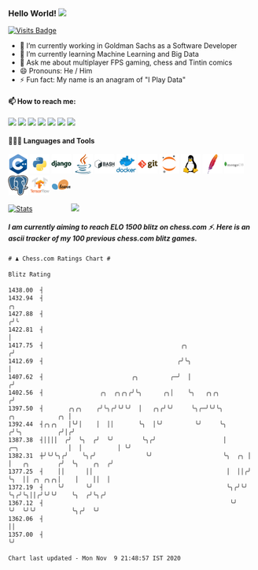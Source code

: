   ### Hello World!  <img src="https://github.com/sciencepal/sciencepal/blob/master/assets/Hi.gif" width="29px">
  [![Visits Badge](https://badges.pufler.dev/visits/sciencepal/sciencepal)](https://badges.pufler.dev/visits/sciencepal/sciencepal)
  
  - 🔭 I’m currently working in Goldman Sachs as a Software Developer
  - 🌱 I’m currently learning Machine Learning and Big Data
  - 💬 Ask me about multiplayer FPS gaming, chess and Tintin comics
  - 😄 Pronouns: He / Him
  - ⚡ Fun fact: My name is an anagram of "I Play Data"
  
  #### 📫 How to reach me:   
  [<img src="https://upload.wikimedia.org/wikipedia/commons/8/83/Steam_icon_logo.svg" width="3.5%"/>](https://steamcommunity.com/id/mongocds/)
  [<img src="https://github.com/sciencepal/sciencepal/blob/master/assets/discord-round.svg" width="3.5%"/>](https://discord.gg/MnUUbHe)
  [<img src="https://img.icons8.com/color/48/000000/twitter.png" width="3.5%"/>](https://twitter.com/sciencepal)
  [<img src="https://img.icons8.com/color/48/000000/linkedin.png" width="3.5%"/>](https://www.linkedin.com/in/adityapal1/)
  [<img src="https://img.icons8.com/fluent/48/000000/facebook-new.png" width="3.5%"/>](https://www.facebook.com/sciencepal/)
  [<img src="https://img.icons8.com/fluent/48/000000/instagram-new.png" width="3.5%"/>](https://www.instagram.com/aditya_sciencepal/)
  <a href="mailto:aditya.pal.science@gmail.com"> <img src="https://img.icons8.com/fluent/48/000000/gmail.png" width="3.5%"/> </a>
  
  #### 👨🏻‍💻 Languages and Tools <br />
  <code><img height="40" src="https://raw.githubusercontent.com/github/explore/80688e429a7d4ef2fca1e82350fe8e3517d3494d/topics/cpp/cpp.png"></code>
  <code><img height="40" src="https://raw.githubusercontent.com/github/explore/80688e429a7d4ef2fca1e82350fe8e3517d3494d/topics/python/python.png"></code>
  <code><img height="40" src="https://raw.githubusercontent.com/github/explore/80688e429a7d4ef2fca1e82350fe8e3517d3494d/topics/django/django.png"></code>
  <code><img height="40" src="https://raw.githubusercontent.com/github/explore/80688e429a7d4ef2fca1e82350fe8e3517d3494d/topics/java/java.png"></code>
  <code><img height="40" src="https://raw.githubusercontent.com/github/explore/80688e429a7d4ef2fca1e82350fe8e3517d3494d/topics/bash/bash.png"></code>
  <code><img height="40" src="https://raw.githubusercontent.com/github/explore/80688e429a7d4ef2fca1e82350fe8e3517d3494d/topics/docker/docker.png"></code>
  <code><img height="40" src="https://raw.githubusercontent.com/github/explore/80688e429a7d4ef2fca1e82350fe8e3517d3494d/topics/git/git.png"></code>
  <code><img height="40" src="https://raw.githubusercontent.com/github/explore/80688e429a7d4ef2fca1e82350fe8e3517d3494d/topics/jupyter-notebook/jupyter-notebook.png"></code>
  <code><img height="40" src="https://raw.githubusercontent.com/github/explore/80688e429a7d4ef2fca1e82350fe8e3517d3494d/topics/linux/linux.png"></code>
  <code><img height="40" src="https://raw.githubusercontent.com/github/explore/80688e429a7d4ef2fca1e82350fe8e3517d3494d/topics/maven/maven.png"></code>
  <code><img height="40" src="https://raw.githubusercontent.com/github/explore/80688e429a7d4ef2fca1e82350fe8e3517d3494d/topics/mongodb/mongodb.png"></code>
  <code><img height="40" src="https://raw.githubusercontent.com/github/explore/80688e429a7d4ef2fca1e82350fe8e3517d3494d/topics/postgresql/postgresql.png"></code>
  <code><img height="40" src="https://raw.githubusercontent.com/github/explore/80688e429a7d4ef2fca1e82350fe8e3517d3494d/topics/tensorflow/tensorflow.png"></code>
  <code><img height="40" src="https://raw.githubusercontent.com/github/explore/80688e429a7d4ef2fca1e82350fe8e3517d3494d/topics/scikit-learn/scikit-learn.png"></code>
  
  [![Stats](https://github-readme-stats.vercel.app/api?username=sciencepal&show_icons=true&theme=radical)](https://github-readme-stats.vercel.app/api?username=sciencepal&show_icons=true&theme=radical)&nbsp; &nbsp; &nbsp; &nbsp; &nbsp; &nbsp; &nbsp; &nbsp; &nbsp; &nbsp; <img src="https://github.com/sciencepal/sciencepal/blob/master/assets/saved.gif" width="195">
  
  ##### I am currently aiming to reach ELO 1500 blitz on chess.com ⚡. Here is an ascii tracker of my 100 previous chess.com blitz games.

  ```
  # ♟︎ Chess.com Ratings Chart #
  
  Blitz Rating

 1438.00  ┤
 1432.94  ┤                                                                                                 ╭╮
 1427.88  ┤                                                                                                ╭╯╰
 1422.81  ┤                                                                                                │
 1417.75  ┤                                       ╭╮                                                      ╭╯
 1412.69  ┤                                      ╭╯╰╮                                                     │
 1407.62  ┤                         ╭╮         ╭─╯  │                                                    ╭╯
 1402.56  ┤                ╭╮  ╭╮╭╮╭╯╰╮      ╭╮│    ╰╮   ╭╮╭╮                                           ╭╯
 1397.50  ┤       ╭╮╭╮    ╭╯╰╮╭╯╰╯╰╯  │   ╭╮╭╯╰╯     ╰╮╭─╯╰╯╰╮                         ╭╮            ╭╮ │
 1392.44  ┤╭╮╭╮   │╰╯│    │  ││       ╰╮  │╰╯         ╰╯     ╰╮                       ╭╯╰╮          ╭╯│╭╯
 1387.38  ┤││││  ╭╯  ╰╮  ╭╯  ╰╯        ╰╮╭╯                   │      ╭─╮              │  │          │ ╰╯
 1382.31  ┼╯╰╯╰╮╭╯    ╰╮╭╯              ╰╯                    ╰╮  ╭╮ │ │   ╭╮        ╭╯  ╰╮    ╭╮  ╭╯
 1377.25  ┤    ││      ││                                      │  ││╭╯ ╰╮  ││ ╭╮ ╭╮╭╮│    │    ││  │
 1372.19  ┤    ╰╯      ╰╯                                      ╰╮╭╯╰╯   ╰╮╭╯╰╮││╭╯╰╯╰╯    ╰╮  ╭╯╰╮╭╯
 1367.12  ┤                                                     ╰╯       ╰╯  ╰╯╰╯          ╰╮╭╯  ╰╯
 1362.06  ┤                                                                                 ││
 1357.00  ┤                                                                                 ╰╯

Chart last updated - Mon Nov  9 21:48:57 IST 2020  
  ```
  
